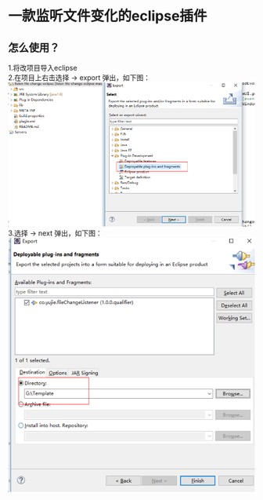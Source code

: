 # 一款监听文件变化的eclipse插件
## 怎么使用？
1.将改项目导入eclipse </br>
2.在项目上右击选择 -> export 弹出，如下图： </br>
![export1](https://raw.githubusercontent.com/ZhaoXiCeil/listen-file-change-eclipse/master/profile/export1.jpg) </br>
3.选择 -> next 弹出，如下图： </br>
![export2](https://raw.githubusercontent.com/ZhaoXiCeil/listen-file-change-eclipse/master/profile/export2.jpg) </br>


